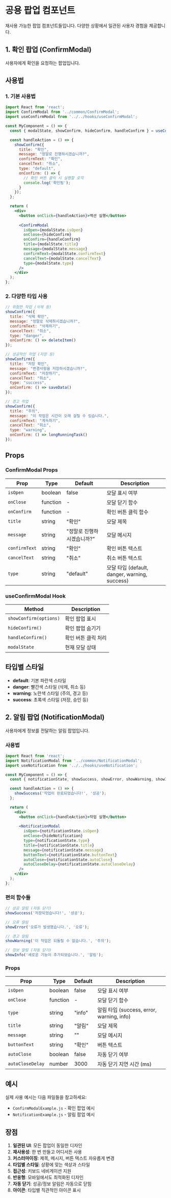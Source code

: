 # 공용 팝업 컴포넌트

재사용 가능한 팝업 컴포넌트들입니다. 다양한 상황에서 일관된 사용자 경험을 제공합니다.

## 1. 확인 팝업 (ConfirmModal)

사용자에게 확인을 요청하는 팝업입니다.

## 사용법

### 1. 기본 사용법

```jsx
import React from 'react';
import ConfirmModal from '../common/ConfirmModal';
import useConfirmModal from '../../hooks/useConfirmModal';

const MyComponent = () => {
  const { modalState, showConfirm, hideConfirm, handleConfirm } = useConfirmModal();

  const handleAction = () => {
    showConfirm({
      title: "확인",
      message: "정말로 진행하시겠습니까?",
      confirmText: "확인",
      cancelText: "취소",
      type: "default",
      onConfirm: () => {
        // 확인 버튼 클릭 시 실행할 로직
        console.log('확인됨');
      }
    });
  };

  return (
    <div>
      <button onClick={handleAction}>액션 실행</button>
      
      <ConfirmModal
        isOpen={modalState.isOpen}
        onClose={hideConfirm}
        onConfirm={handleConfirm}
        title={modalState.title}
        message={modalState.message}
        confirmText={modalState.confirmText}
        cancelText={modalState.cancelText}
        type={modalState.type}
      />
    </div>
  );
};
```

### 2. 다양한 타입 사용

```jsx
// 위험한 작업 (삭제 등)
showConfirm({
  title: "삭제 확인",
  message: "정말로 삭제하시겠습니까?",
  confirmText: "삭제하기",
  cancelText: "취소",
  type: "danger",
  onConfirm: () => deleteItem()
});

// 성공적인 작업 (저장 등)
showConfirm({
  title: "저장 확인",
  message: "변경사항을 저장하시겠습니까?",
  confirmText: "저장하기",
  cancelText: "취소",
  type: "success",
  onConfirm: () => saveData()
});

// 경고 작업
showConfirm({
  title: "주의",
  message: "이 작업은 시간이 오래 걸릴 수 있습니다.",
  confirmText: "계속하기",
  cancelText: "취소",
  type: "warning",
  onConfirm: () => longRunningTask()
});
```

## Props

### ConfirmModal Props

| Prop | Type | Default | Description |
|------|------|---------|-------------|
| `isOpen` | boolean | false | 모달 표시 여부 |
| `onClose` | function | - | 모달 닫기 함수 |
| `onConfirm` | function | - | 확인 버튼 클릭 함수 |
| `title` | string | "확인" | 모달 제목 |
| `message` | string | "정말로 진행하시겠습니까?" | 모달 메시지 |
| `confirmText` | string | "확인" | 확인 버튼 텍스트 |
| `cancelText` | string | "취소" | 취소 버튼 텍스트 |
| `type` | string | "default" | 모달 타입 (default, danger, warning, success) |

### useConfirmModal Hook

| Method | Description |
|--------|-------------|
| `showConfirm(options)` | 확인 팝업 표시 |
| `hideConfirm()` | 확인 팝업 숨기기 |
| `handleConfirm()` | 확인 버튼 클릭 처리 |
| `modalState` | 현재 모달 상태 |

## 타입별 스타일

- **default**: 기본 파란색 스타일
- **danger**: 빨간색 스타일 (삭제, 취소 등)
- **warning**: 노란색 스타일 (주의, 경고 등)
- **success**: 초록색 스타일 (저장, 승인 등)

## 2. 알림 팝업 (NotificationModal)

사용자에게 정보를 전달하는 알림 팝업입니다.

### 사용법

```jsx
import React from 'react';
import NotificationModal from '../common/NotificationModal';
import useNotification from '../../hooks/useNotification';

const MyComponent = () => {
  const { notificationState, showSuccess, showError, showWarning, showInfo, hideNotification } = useNotification();

  const handleAction = () => {
    showSuccess('작업이 완료되었습니다!', '성공');
  };

  return (
    <div>
      <button onClick={handleAction}>작업 실행</button>
      
      <NotificationModal
        isOpen={notificationState.isOpen}
        onClose={hideNotification}
        type={notificationState.type}
        title={notificationState.title}
        message={notificationState.message}
        buttonText={notificationState.buttonText}
        autoClose={notificationState.autoClose}
        autoCloseDelay={notificationState.autoCloseDelay}
      />
    </div>
  );
};
```

### 편의 함수들

```jsx
// 성공 알림 (자동 닫기)
showSuccess('저장되었습니다!', '성공');

// 오류 알림
showError('오류가 발생했습니다.', '오류');

// 경고 알림
showWarning('이 작업은 되돌릴 수 없습니다.', '주의');

// 정보 알림 (자동 닫기)
showInfo('새로운 기능이 추가되었습니다.', '알림');
```

### Props

| Prop | Type | Default | Description |
|------|------|---------|-------------|
| `isOpen` | boolean | false | 모달 표시 여부 |
| `onClose` | function | - | 모달 닫기 함수 |
| `type` | string | "info" | 알림 타입 (success, error, warning, info) |
| `title` | string | "알림" | 모달 제목 |
| `message` | string | "" | 모달 메시지 |
| `buttonText` | string | "확인" | 버튼 텍스트 |
| `autoClose` | boolean | false | 자동 닫기 여부 |
| `autoCloseDelay` | number | 3000 | 자동 닫기 지연 시간 (ms) |

## 예시

실제 사용 예시는 다음 파일들을 참고하세요:
- `ConfirmModalExample.js` - 확인 팝업 예시
- `NotificationExample.js` - 알림 팝업 예시

## 장점

1. **일관된 UI**: 모든 팝업이 동일한 디자인
2. **재사용성**: 한 번 만들고 어디서든 사용
3. **커스터마이징**: 제목, 메시지, 버튼 텍스트 자유롭게 변경
4. **타입별 스타일**: 상황에 맞는 색상과 스타일
5. **접근성**: 키보드 네비게이션 지원
6. **반응형**: 모바일에서도 최적화된 디자인
7. **자동 닫기**: 성공/정보 알림은 자동으로 닫힘
8. **아이콘**: 타입별 직관적인 아이콘 표시
